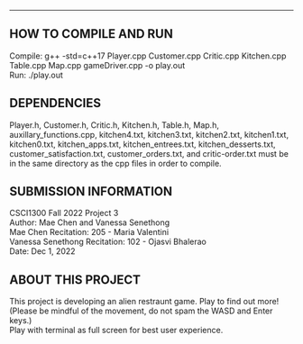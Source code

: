 ------------------------
HOW TO COMPILE AND RUN
------------------------
Compile: g++ -std=c++17 Player.cpp Customer.cpp Critic.cpp Kitchen.cpp Table.cpp Map.cpp gameDriver.cpp -o play.out  
Run: ./play.out

DEPENDENCIES
------------------------
Player.h, Customer.h, Critic.h, Kitchen.h, Table.h, Map.h, auxillary_functions.cpp, kitchen4.txt, kitchen3.txt, 
kitchen2.txt, kitchen1.txt, kitchen0.txt, kitchen_apps.txt, kitchen_entrees.txt, kitchen_desserts.txt, 
customer_satisfaction.txt, customer_orders.txt, and critic-order.txt must be in the same directory as the cpp 
files in order to compile.

SUBMISSION INFORMATION
------------------------
CSCI1300 Fall 2022 Project 3  
Author: Mae Chen and Vanessa Senethong  
Mae Chen Recitation: 205 - Maria Valentini  
Vanessa Senethong Recitation: 102 - Ojasvi Bhalerao  
Date: Dec 1, 2022

ABOUT THIS PROJECT
------------------------
This project is developing an alien restraunt game. Play to find out more!  
(Please be mindful of the movement, do not spam the WASD and Enter keys.)  
Play with terminal as full screen for best user experience.
